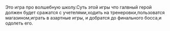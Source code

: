 Это игра про волшебную школу.Суть этой игры что галвный герой должен будет сражатся с учетелями,ходить на тренеровки,пользоватся магазином,играть в азартные игры,
и добратся до финального босса,и одолеть его.
